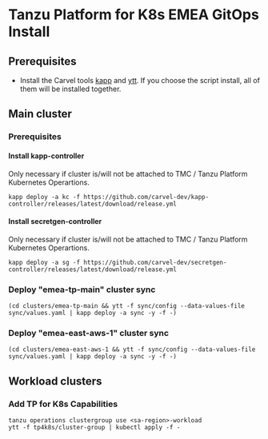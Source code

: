 # Tanzu Platform for K8s EMEA GitOps Install

## Prerequisites

- Install the Carvel tools [kapp](https://carvel.dev/kapp/docs/v0.63.x/install/) and [ytt](https://carvel.dev/ytt/docs/v0.50.x/install/). If you choose the script install, all of them will be installed together.

## Main cluster

### Prerequisites

#### Install kapp-controller
Only necessary if cluster is/will not be attached to TMC / Tanzu Platform Kubernetes Operartions.

```
kapp deploy -a kc -f https://github.com/carvel-dev/kapp-controller/releases/latest/download/release.yml
```
#### Install secretgen-controller
Only necessary if cluster is/will not be attached to TMC / Tanzu Platform Kubernetes Operartions.

```
kapp deploy -a sg -f https://github.com/carvel-dev/secretgen-controller/releases/latest/download/release.yml
```

### Deploy "emea-tp-main" cluster sync
```
(cd clusters/emea-tp-main && ytt -f sync/config --data-values-file sync/values.yaml | kapp deploy -a sync -y -f -)
```

### Deploy "emea-east-aws-1" cluster sync
```
(cd clusters/emea-east-aws-1 && ytt -f sync/config --data-values-file sync/values.yaml | kapp deploy -a sync -y -f -)
```

## Workload clusters

### Add TP for K8s Capabilities
```
tanzu operations clustergroup use <sa-region>-workload
ytt -f tp4k8s/cluster-group | kubectl apply -f -
```
